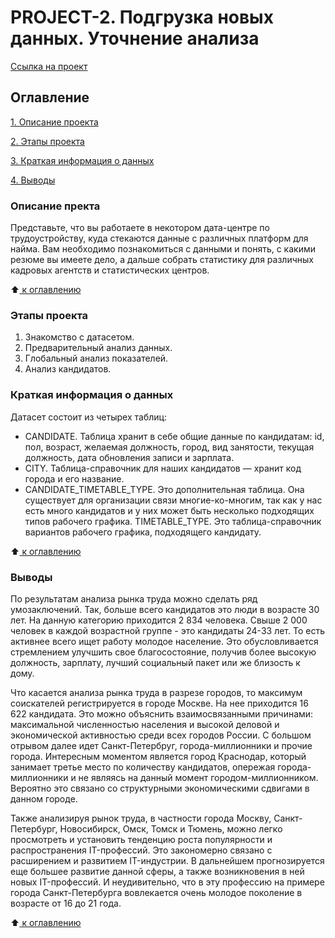# PROJECT-2. Подгрузка новых данных. Уточнение анализа

[Ссылка на проект](https://docs.google.com/document/d/1abxG7uqrFEdgW05jZYw8wImKpG5EHX-PsEYBWD2lHq0/edit?usp=share_link)

 ## Оглавление
 [1. Описание проекта](https://github.com/Nadarsa/sf_data_science/tree/main/PROJECT-2/README.md#Описание-проекта)

 [2. Этапы проекта](https://github.com/Nadarsa/sf_data_science/tree/main/PROJECT-2/README.md#Этапы-проекта)

 [3. Краткая информация о данных](https://github.com/Nadarsa/sf_data_science/tree/main/PROJECT-2/README.md#Краткая-информация-о-данных)
 
 [4. Выводы](https://github.com/Nadarsa/sf_data_science/tree/main/PROJECT-2/README.md#Выводы)


### Описание пректа 
Представьте, что вы работаете в некотором дата-центре по трудоустройству, куда стекаются данные с различных платформ для найма.
Вам необходимо познакомиться с данными и понять, с какими резюме вы имеете дело, а дальше собрать статистику для различных кадровых агентств и статистических центров.

:arrow_up:[ к оглавлению](https://github.com/Nadarsa/sf_data_science/tree/main/PROJECT-2/README.md#Оглавление)

### Этапы проекта
1. Знакомство с датасетом.
2. Предварительный анализ данных.
3. Глобальный анализ показателей.
4. Анализ кандидатов.


### Краткая информация о данных
Датасет состоит из четырех таблиц:
* CANDIDATE. Таблица хранит в себе общие данные по кандидатам: id, пол, возраст, желаемая должность, город, вид занятости, текущая должность, дата обновления записи и зарплата.
* CITY. Таблица-справочник для наших кандидатов — хранит код города и его название.
* CANDIDATE_TIMETABLE_TYPE. Это дополнительная таблица. Она существует для организации связи многие-ко-многим, так как у нас есть много кандидатов и у них может быть несколько подходящих типов рабочего графика.
TIMETABLE_TYPE. Это таблица-справочник вариантов рабочего графика, подходящего кандидату.

:arrow_up:[ к оглавлению](https://github.com/Nadarsa/sf_data_science/tree/main/PROJECT-2/README.md#Оглавление)

### Выводы
По результатам анализа рынка труда можно сделать ряд умозаключений. Так, больше всего кандидатов это люди в возрасте 30 лет. На данную категорию приходится 2 834 человека. Свыше 2 000 человек в каждой возрастной группе - это кандидаты 24-33 лет. То есть активнее всего ищет работу молодое население. Это обусловливается стремлением улучшить свое благосостояние, получив более высокую должность, зарплату, лучший социальный пакет или же близость к дому.

Что касается анализа рынка труда в разрезе городов, то максимум соискателей регистрируется в городе Москве. На нее приходится  16 622 кандидата. Это можно объяснить взаимосвязанными причинами: максимальной численностью населения и высокой деловой и экономической активностью среди всех городов России. С большом отрывом далее идет Санкт-Петербруг, города-миллионники и прочие города. Интересным моментом является город Краснодар, который занимает третье место по количеству кандидатов, опережая города-миллионники и не являясь на данный момент городом-миллионником. Вероятно это связано со структурными экономическими сдвигами в данном городе.

Также анализируя рынок труда, в частности города Москву, Санкт-Петербург, Новосибирск, Омск, Томск и Тюмень, можно легко просмотреть и установить тенденцию роста популярности и распространения IT-профессий. Это закономерно связано с расширением и развитием IT-индустрии. В дальнейшем прогнозируется еще большее развитие данной сферы, а также возникновения в ней новых IT-профессий. И неудивительно, что в эту профессию на примере города Санкт-Петербурга вовлекается очень молодое поколение в возрасте от 16 до 21 года.

:arrow_up:[ к оглавлению](https://github.com/Nadarsa/sf_data_science/tree/main/PROJECT-2/README.md#Оглавление)